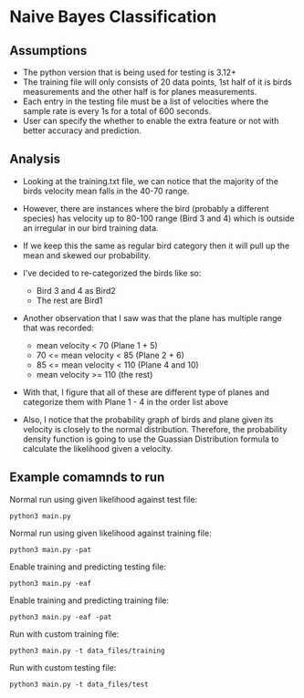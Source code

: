# Naive Bayes Classification

## Assumptions

- The python version that is being used for testing is 3.12+
- The training file will only consists of 20 data points, 1st half of it is birds measurements and the other half is for planes measurements.
- Each entry in the testing file must be a list of velocities where the sample rate is every 1s for a total of 600 seconds.
- User can specify the whether to enable the extra feature or not with better accuracy and prediction.

## Analysis

- Looking at the training.txt file, we can notice that the majority of the birds velocity mean falls in the 40-70 range.
- However, there are instances where the bird (probably a different species) has velocity up to 80-100 range (Bird 3 and 4) which is outside an irregular in our bird training data.
- If we keep this the same as regular bird category then it will pull up the mean and skewed our probability.
- I've decided to re-categorized the birds like so:

  - Bird 3 and 4 as Bird2
  - The rest are Bird1

- Another observation that I saw was that the plane has multiple range that was recorded:
  - mean velocity < 70 (Plane 1 + 5)
  - 70 <= mean velocity < 85 (Plane 2 + 6)
  - 85 <= mean velocity < 110 (Plane 4 and 10)
  - mean velocity >= 110 (the rest)
- With that, I figure that all of these are different type of planes and categorize them with Plane 1 - 4 in the order list above

- Also, I notice that the probability graph of birds and plane given its velocity is closely to the normal distribution. Therefore, the probability density function is going to use the Guassian Distribution formula to calculate the likelihood given a velocity.

## Example comamnds to run

Normal run using given likelihood against test file:

```
python3 main.py
```

Normal run using given likelihood against training file:

```
python3 main.py -pat
```

Enable training and predicting testing file:

```
python3 main.py -eaf
```

Enable training and predicting training file:

```
python3 main.py -eaf -pat
```

Run with custom training file:

```
python3 main.py -t data_files/training
```

Run with custom testing file:

```
python3 main.py -t data_files/test
```
